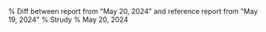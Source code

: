 % Diff between report from "May 20, 2024" and reference report from "May 19, 2024"
% Strudy
% May 20, 2024


